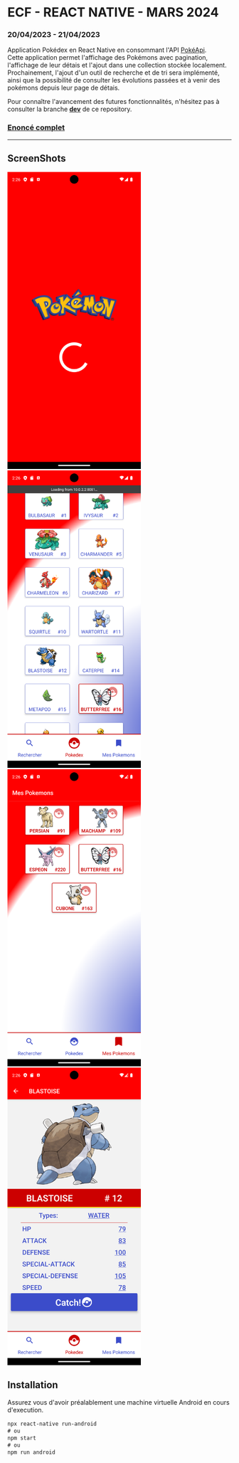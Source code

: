# ECF - REACT NATIVE - MARS 2024
### 20/04/2023 - 21/04/2023

Application Pokédex en React Native en consommant l'API [PokéApi](https://pokeapi.co/).  
Cette application permet l'affichage des Pokémons avec pagination, l'affichage de leur détais et l'ajout dans une collection stockée localement.  
Prochainement, l'ajout d'un outil de recherche et de tri sera implémenté, ainsi que la possibilité de consulter les évolutions passées et à venir des pokémons depuis leur page de détais.  

Pour connaître l'avancement des futures fonctionnalités, n'hésitez pas à consulter la branche **[dev](https://github.com/FrancoisDoue/m2i_ecf_mars/tree/dev)** de ce repository.


### **[Enoncé complet](docs/sujet-ecf-20-03-24.md)**

---

## ScreenShots
<img src="docs/Screenshot_1711031164.png" alt="Chargement" width="300"/>
<img src="docs/Screenshot_1711031162.png" alt="Liste des Pokémons" width="300"/>
<img src="docs/Screenshot_1711031185.png" alt="Collection de Pokémons" width="300"/>
<img src="docs/Screenshot_1711031211.png" alt="Détails d'un Pokémon" width="300"/>


## Installation
Assurez vous d'avoir préalablement une machine virtuelle Android en cours d'execution.

```shell 
npx react-native run-android
# ou
npm start
# ou
npm run android
```


